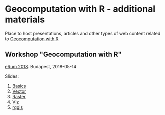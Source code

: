 # Geocomputation with R - additional materials
Place to host presentations, articles and other types of web content related to [Geocomputation with R](geocompr.robinlovelace.net)

## Workshop "Geocomputation with R" 
[eRum 2018](https://2018.erum.io/). Budapest, 2018-05-14

Slides:

1. [Basics](slides/01_basics.html)
1. [Vector](slides/02_vector.html)
1. [Raster](slides/03_raster.html)
1. [Viz](slides/04_viz.html)
1. [rqgis](slides/05_rqgis.html)
